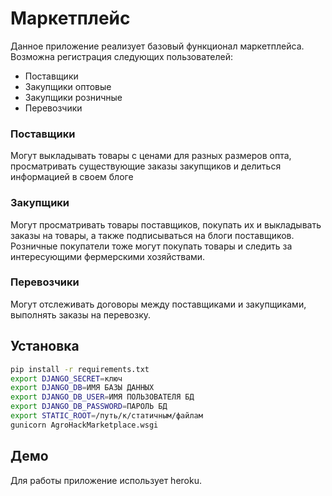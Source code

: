 # Маркетплейс

Данное приложение реализует базовый функционал маркетплейса. Возможна регистрация следующих пользователей:
* Поставщики
* Закупщики оптовые
* Закупщики розничные
* Перевозчики

### Поставщики
Могут выкладывать товары с ценами для разных размеров опта, просматривать существующие заказы закупщиков и делиться информацией в своем блоге

### Закупщики
Могут просматривать товары поставщиков, покупать их и выкладывать заказы на товары, а также подписываться на блоги поставщиков. Розничные покупатели тоже могут покупать товары и следить за интересующими фермерскими хозяйствами.

### Перевозчики
Могут отслеживать договоры между поставщиками и закупщиками, выполнять заказы на перевозку.

## Установка
``` bash
pip install -r requirements.txt
export DJANGO_SECRET=ключ
export DJANGO_DB=ИМЯ БАЗЫ ДАННЫХ
export DJANGO_DB_USER=ИМЯ ПОЛЬЗОВАТЕЛЯ БД
export DJANGO_DB_PASSWORD=ПАРОЛЬ БД
export STATIC_ROOT=/путь/к/статичным/файлам
gunicorn AgroHackMarketplace.wsgi
```

## Демо
Для работы приложение использует heroku.
